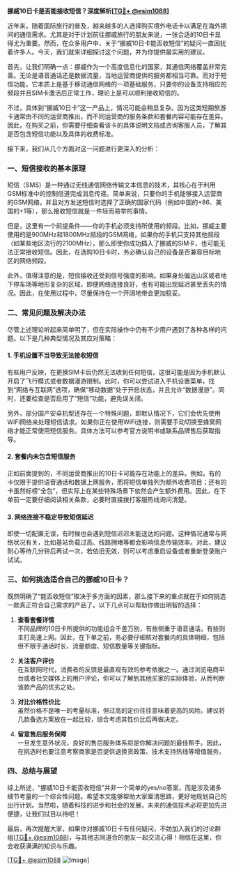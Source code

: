 **挪威10日卡是否能接收短信？深度解析[[TG💪+ @esim1088](https://t.me/s/esim1088)]**

近年来，随着国际旅行的普及，越来越多的人选择购买境外电话卡以满足在海外期间的通信需求。尤其是对于计划前往挪威旅行的朋友来说，一张合适的10日卡显得尤为重要。然而，在众多用户中，关于“挪威10日卡能否收短信”的疑问一直困扰着许多人。今天，我们就来详细探讨这个问题，并为你提供最实用的建议。

首先，让我们明确一点：挪威作为一个高度信息化的国家，其通信网络覆盖非常完善。无论是语音通话还是数据流量，当地运营商提供的服务都相当可靠。而对于短信功能，它本质上是基于移动通信网络的一项基础服务，只要你的设备支持相应的频段并且SIM卡激活后正常工作，理论上是可以顺利接收短信的。

不过，具体到“挪威10日卡”这一产品上，情况可能会稍显复杂。因为这类短期旅游卡通常由不同的运营商推出，而不同运营商的服务条款和套餐内容可能存在差异。因此，在购买之前，你需要仔细查看该卡的具体说明文档或咨询客服人员，了解其是否包含短信功能以及具体的收费标准。

接下来，我们从几个方面对这一问题进行更深入的分析：

### 一、短信接收的基本原理

短信（SMS）是一种通过无线通信网络传输文本信息的技术，其核心在于利用GSM标准中的控制信道完成消息传递。简单来说，只要你的手机能够接入运营商的GSM网络，并且对方发送短信时选择了正确的国家代码（例如中国的+86、美国的+1等），那么接收短信就是一件轻而易举的事情。

但是，这里有一个前提条件——你的手机必须支持所使用的频段。比如，挪威主要使用的是900MHz和1800MHz频段的GSM网络，如果你的手机只支持其他频段（如某些地区流行的2100MHz），那么即使你成功插入了挪威的SIM卡，也可能无法正常接收短信。因此，在选购10日卡时，务必确认自己的设备是否兼容目标地区的网络频段。

此外，值得注意的是，短信接收还受到信号强度的影响。如果身处偏远山区或者地下停车场等地形复杂的区域，即便网络连接良好，也有可能出现延迟甚至丢失的情况。因此，在使用过程中，尽量保持在一个开阔地带会更加稳妥。

### 二、常见问题及解决办法

尽管上述理论听起来简单明了，但在实际操作中仍有不少用户遇到了各种各样的问题。以下是几种典型情况及其应对策略：

#### 1. 手机设置不当导致无法接收短信

有些用户反映，在更换SIM卡后仍然无法收到任何短信，这很可能是因为手机默认开启了飞行模式或者数据漫游限制。此时，你可以尝试进入手机设置菜单，找到“网络与互联网”选项，确保“移动数据”处于开启状态，并且允许“数据漫游”。同时，还要检查是否启用了“短信”功能，避免误关闭。

另外，部分国产安卓机型还存在一个特殊问题，即默认情况下，它们会优先使用WiFi网络来处理短信请求。如果你正在使用WiFi连接，则需要手动切换至蜂窝网络才能正常使用短信服务。具体方法可以参考官方说明书或联系品牌售后获取指导。

#### 2. 套餐内未包含短信服务

正如前面提到的，不同运营商推出的10日卡可能存在功能上的差异。例如，有的卡仅限于提供语音通话和数据上网服务，而将短信单独列为额外收费项目；还有的卡虽然标榜“全包”，但实际上在某些特殊场景下依然会产生额外费用。因此，在下单前一定要仔细阅读相关条款，必要时直接拨打客服热线询问清楚。

#### 3. 网络连接不稳定导致短信延迟

即使一切配置无误，有时候也会遇到短信迟迟未能送达的问题。这种情况通常与网络状况有关，比如基站负载过高、线路拥堵等都会影响信息传输效率。对此，建议耐心等待几分钟后再试一次，若依旧无效，则可以考虑重启设备或者重新登录账户试试。

### 三、如何挑选适合自己的挪威10日卡？

既然明确了“能否收短信”取决于多方面的因素，那么接下来的重点就在于如何挑选一款真正符合自己需求的产品了。以下几点可以帮助你做出明智的选择：

1. **查看套餐详情**  
   不同品牌的10日卡所提供的功能组合千差万别，有些侧重于语音通话，有些则主打高速上网。因此，在下单之前，务必要仔细核对套餐内的具体明细，包括但不限于通话时长、流量额度、短信数量等关键指标。

2. **关注客户评价**  
   在互联网时代，消费者的反馈是最直观有效的参考依据之一。通过浏览电商平台或者社交媒体上的用户评论，你可以了解到其他买家的实际体验，从而判断该款产品的优劣之处。

3. **对比价格性价比**  
   虽然价格不是唯一的考量标准，但过高的定价往往意味着更高的风险。建议将几款备选方案放在一起比较，综合考虑其性价比后再做决定。

4. **留意售后服务保障**  
   一旦发生意外状况，良好的售后服务体系将是你解决问题的最佳帮手。因此，在挑选时也要注意考察商家是否提供退换货政策、技术支持热线等增值服务。

### 四、总结与展望

综上所述，“挪威10日卡能否收短信”并非一个简单的yes/no答案，而是涉及诸多细节考量的一个综合性问题。希望本文能够帮助大家厘清思路，更好地规划自己的出行计划。当然啦，随着科技的进步和社会的发展，未来的通信技术必将更加先进便捷，让我们拭目以待吧！

最后，再次提醒大家，如果你对挪威10日卡有任何疑问，不妨加入我们的讨论群组[[TG💪+ @esim1088](https://t.me/s/esim1088)]，与其他志同道合的朋友一起交流心得！相信在这里，你会收获满满的知识与乐趣。

[[TG💪+ @esim1088](https://t.me/s/esim1088) ![Image](https://i.postimg.cc/4NQfJmqS/Snipaste-2025-05-13-00-14-12.png)]